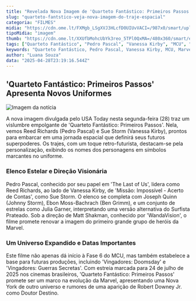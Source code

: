 ```yaml
---
title: "Revelada Nova Imagem de 'Quarteto Fantástico: Primeiros Passos' com Trajes Espaciais Estilizados"
slug: "quarteto-fantstico-veja-nova-imagem-do-traje-espacial"
categoria: "FILMES"
midia: "https://cdn.ome.lt/FXMgb_LSgXVJ3HLcfD0UIUvVACI=/987x0/smart/uploads/conteudo/fotos/Design_sem_nome_-_2025-04-24T194038.774_H6pie5g.png"
tipoMidia: "imagem"
thumb: "https://cdn.ome.lt/XXUfbMohcUbYk3reo_5TPl0QxMA=/480x360/smart/extras/conteudos/Design_sem_nome_-_2025-04-24T194038.774_UhDdRtS.png"
tags: ["Quarteto Fantástico", "Pedro Pascal", "Vanessa Kirby", "MCU", "Marvel", "trajes espaciais", "Primeiros Passos", "cinema"]
keywords: "Quarteto Fantástico, Pedro Pascal, Vanessa Kirby, MCU, Marvel, trajes espaciais, Primeiros Passos, cinema"
author: "Luana Souza"
data: "2025-04-28T23:19:16.544Z"
---
```


## 'Quarteto Fantástico: Primeiros Passos' Apresenta Novos Uniformes

![Imagem da notícia](https://cdn.ome.lt/_hDKbKAYHQHq2PlD15j9RcTEbYE=/fit-in/837x500/smart/uploads/conteudo/fotos/83206742007-ff-first-steps.png)

A nova imagem divulgada pelo USA Today nesta segunda-feira (28) traz um vislumbre empolgante de 'Quarteto Fantástico: Primeiros Passos'. Nela, vemos Reed Richards (Pedro Pascal) e Sue Storm (Vanessa Kirby), prontos para embarcar em uma jornada espacial que definirá seus futuros superpoderes. Os trajes, com um toque retro-futurista, destacam-se pela personalização, exibindo os nomes dos personagens em símbolos marcantes no uniforme.

### Elenco Estelar e Direção Visionária

Pedro Pascal, conhecido por seu papel em 'The Last of Us', lidera como Reed Richards, ao lado de Vanessa Kirby, de 'Missão: Impossível - Acerto de Contas', como Sue Storm. O elenco se completa com Joseph Quinn (Johnny Storm), Ebon Moss-Bachrach (Ben Grimm), e um conjunto de estrelas como Julia Garner, interpretando uma versão alternativa do Surfista Prateado. Sob a direção de Matt Shakman, conhecido por 'WandaVision', o filme promete renovar a imagem do primeiro grande grupo de heróis da Marvel.

### Um Universo Expandido e Datas Importantes

Este filme não apenas dá início à Fase 6 do MCU, mas também estabelece a base para futuras produções, incluindo 'Vingadores: Doomsday' e 'Vingadores: Guerras Secretas'. Com estreia marcada para 24 de julho de 2025 nos cinemas brasileiros, 'Quarteto Fantástico: Primeiros Passos' promete ser um marco na evolução da Marvel, apresentando uma Nova York de outro universo e rumores de uma aparição de Robert Downey Jr. como Doutor Destino.